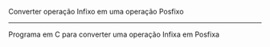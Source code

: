 Converter operação Infixo em uma operação Posfixo
<hr>
Programa em C para converter uma operação Infixa em Posfixa

